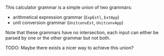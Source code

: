 This calculator grammar is a simple union of two grammars:

  * arithmetical expression grammar (`ExpEstl`, `ExtApp`)
  * unit conversion grammar (`UnitconvEst`, `UnitconvApp`)

Note that these grammars have no intersection, each input can either
be parsed by one or the other grammar but not both.

TODO: Maybe there exists a nicer way to achieve this union?
